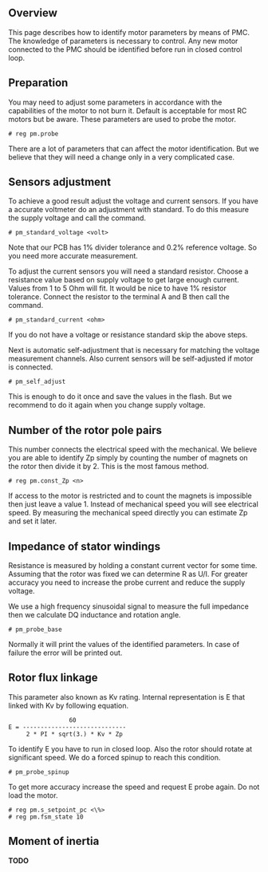 ## Overview

This page describes how to identify motor parameters by means of PMC. The
knowledge of parameters is necessary to control. Any new motor connected to the
PMC should be identified before run in closed control loop.

## Preparation

You may need to adjust some parameters in accordance with the capabilities of
the motor to not burn it. Default is acceptable for most RC motors but be
aware. These parameters are used to probe the motor.

	# reg pm.probe

There are a lot of parameters that can affect the motor identification. But we
believe that they will need a change only in a very complicated case.

## Sensors adjustment

To achieve a good result adjust the voltage and current sensors. If you have a
accurate voltmeter do an adjustment with standard. To do this measure the
supply voltage and call the command.

	# pm_standard_voltage <volt>

Note that our PCB has 1% divider tolerance and 0.2% reference voltage. So you
need more accurate measurement.

To adjust the current sensors you will need a standard resistor. Choose a
resistance value based on supply voltage to get large enough current. Values
from 1 to 5 Ohm will fit. It would be nice to have 1% resistor tolerance.
Connect the resistor to the terminal A and B then call the command.

	# pm_standard_current <ohm>

If you do not have a voltage or resistance standard skip the above steps.

Next is automatic self-adjustment that is necessary for matching the voltage
measurement channels. Also current sensors will be self-adjusted if motor is
connected.

	# pm_self_adjust

This is enough to do it once and save the values in the flash. But we recommend
to do it again when you change supply voltage.

## Number of the rotor pole pairs

This number connects the electrical speed with the mechanical. We believe you
are able to identify Zp simply by counting the number of magnets on the rotor
then divide it by 2. This is the most famous method.

	# reg pm.const_Zp <n>

If access to the motor is restricted and to count the magnets is impossible
then just leave a value 1. Instead of mechanical speed you will see electrical
speed. By measuring the mechanical speed directly you can estimate Zp and set
it later.

## Impedance of stator windings

Resistance is measured by holding a constant current vector for some time.
Assuming that the rotor was fixed we can determine R as U/I. For greater
accuracy you need to increase the probe current and reduce the supply
voltage.

We use a high frequency sinusoidal signal to measure the full impedance then we
calculate DQ inductance and rotation angle.

	# pm_probe_base

Normally it will print the values of the identified parameters. In case of
failure the error will be printed out.

## Rotor flux linkage

This parameter also known as Kv rating. Internal representation is E that
linked with Kv by following equation.

	                 60
	E = -----------------------------
	     2 * PI * sqrt(3.) * Kv * Zp

To identify E you have to run in closed loop. Also the rotor should rotate at
significant speed. We do a forced spinup to reach this condition.

	# pm_probe_spinup

To get more accuracy increase the speed and request E probe again. Do not load
the motor.

	# reg pm.s_setpoint_pc <\%>
	# reg pm.fsm_state 10

## Moment of inertia

**TODO**


